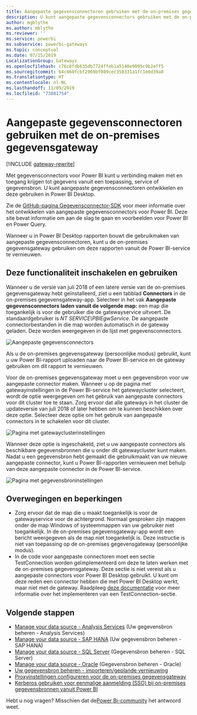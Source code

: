 ```yaml
---
title: Aangepaste gegevensconnectoren gebruiken met de on-premises gegevensgateway
description: U kunt aangepaste gegevensconnectors gebruiken met de on-premises gegevensgateway.
author: mgblythe
ms.author: mblythe
ms.reviewer: ''
ms.service: powerbi
ms.subservice: powerbi-gateways
ms.topic: conceptual
ms.date: 07/15/2019
LocalizationGroup: Gateways
ms.openlocfilehash: c76c8fdb635db7724ffeb1a5140e9095c9b2eff5
ms.sourcegitcommit: 64c860fcbf2969bf089cec358331a1fc1e0d39a8
ms.translationtype: HT
ms.contentlocale: nl-NL
ms.lasthandoff: 11/09/2019
ms.locfileid: "73881754"
---
```

# <a name="use-custom-data-connectors-with-the-on-premises-data-gateway"></a>Aangepaste gegevensconnectoren gebruiken met de on-premises gegevensgateway

[!INCLUDE [gateway-rewrite](includes/gateway-rewrite.md)]

Met gegevensconnectors voor Power BI kunt u verbinding maken met en toegang krijgen tot gegevens vanuit een toepassing, service of gegevensbron. U kunt aangepaste gegevensconnectoren ontwikkelen en deze gebruiken in Power BI Desktop.

Zie de [GitHub-pagina Gegevensconnector-SDK](https://aka.ms/dataconnectors) voor meer informatie over het ontwikkelen van aangepaste gegevensconnectors voor Power BI. Deze site bevat informatie om aan de slag te gaan en voorbeelden voor Power BI en Power Query.

Wanneer u in Power BI Desktop rapporten bouwt die gebruikmaken van aangepaste gegevensconnectoren, kunt u de on-premises gegevensgateway gebruiken om deze rapporten vanuit de Power BI-service te vernieuwen.

## <a name="enable-and-use-this-capability"></a>Deze functionaliteit inschakelen en gebruiken

Wanneer u de versie van juli 2018 of een latere versie van de on-premises gegevensgateway hebt geïnstalleerd, ziet u een tabblad **Connectors** in de on-premises gegevensgateway-app. Selecteer in het vak **Aangepaste gegevensconnectors laden vanuit de volgende map:** een map die toegankelijk is voor de gebruiker die de gatewayservice uitvoert. De standaardgebruiker is *NT SERVICE\PBIEgwService*. De aangepaste connectorbestanden in die map worden automatisch in de gateway geladen. Deze worden weergegeven in de lijst met gegevensconnectors.

![Aangepaste gegevensconnectors](media/service-gateway-custom-connectors/gateway-onprem-customconnector1.png)

Als u de on-premises gegevensgateway (persoonlijke modus) gebruikt, kunt u uw Power BI-rapport uploaden naar de Power BI-service en de gateway gebruiken om dit rapport te vernieuwen.

Voor de on-premises gegevensgateway moet u een gegevensbron voor uw aangepaste connector maken. Wanneer u op de pagina met gatewayinstellingen in de Power BI-service het gatewaycluster selecteert, wordt de optie weergegeven om het gebruik van aangepaste connectors voor dit cluster toe te staan. Zorg ervoor dat alle gateways in het cluster de updateversie van juli 2018 of later hebben om te kunnen beschikken over deze optie. Selecteer deze optie om het gebruik van aangepaste connectors in te schakelen voor dit cluster.

![Pagina met gatewayclusterinstellingen](media/service-gateway-custom-connectors/gateway-onprem-customconnector2.png)

Wanneer deze optie is ingeschakeld, ziet u uw aangepaste connectors als beschikbare gegevensbronnen die u onder dit gatewaycluster kunt maken. Nadat u een gegevensbron hebt gemaakt die gebruikmaakt van uw nieuwe aangepaste connector, kunt u Power BI-rapporten vernieuwen met behulp van deze aangepaste connector in de Power BI-service.

![Pagina met gegevensbroninstellingen](media/service-gateway-custom-connectors/gateway-onprem-customconnector3.png)

## <a name="considerations-and-limitations"></a>Overwegingen en beperkingen

* Zorg ervoor dat de map die u maakt toegankelijk is voor de gatewayservice voor de achtergrond. Normaal gesproken zijn mappen onder de map Windows of systeemmappen van uw gebruiker niet toegankelijk. In de on-premises gegevensgateway-app wordt een bericht weergegeven als de map niet toegankelijk is. Deze instructie is niet van toepassing op de on-premises gegevensgateway (persoonlijke modus).
* In de code voor aangepaste connectoren moet een sectie TestConnection worden geïmplementeerd om deze te laten werken met de on-premises gegevensgateway. Deze sectie is niet vereist als u aangepaste connectors voor Power BI Desktop gebruikt. U kunt om deze reden een connector hebben die met Power BI Desktop werkt, maar niet met de gateway. Raadpleeg [deze documentatie](https://github.com/Microsoft/DataConnectors/blob/master/docs/m-extensions.md#implementing-testconnection-for-gateway-support) voor meer informatie over het implementeren van een TestConnection-sectie.

## <a name="next-steps"></a>Volgende stappen

* [Manage your data source - Analysis Services](service-gateway-enterprise-manage-ssas.md) (Uw gegevensbron beheren - Analysis Services)  
* [Manage your data source - SAP HANA](service-gateway-enterprise-manage-sap.md) (Uw gegevensbron beheren - SAP HANA)  
* [Manage your data source - SQL Server](service-gateway-enterprise-manage-sql.md) (Gegevensbron beheren - SQL Server)  
* [Manage your data source - Oracle](service-gateway-onprem-manage-oracle.md) (Gegevensbron beheren - Oracle)  
* [Uw gegevensbron beheren - importeren/geplande vernieuwing](service-gateway-enterprise-manage-scheduled-refresh.md)
* [Proxyinstellingen configureren voor de on-premises gegevensgateway](/data-integration/gateway/service-gateway-proxy)
* [Kerberos gebruiken voor eenmalige aanmelding (SSO) bij on-premises gegevensbronnen vanuit Power BI](service-gateway-sso-kerberos.md)  

Hebt u nog vragen? Misschien dat de[Power Bi-community](https://community.powerbi.com/) het antwoord weet.
